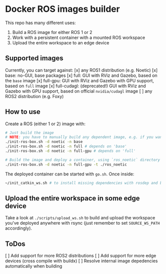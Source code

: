 # Docker ROS images builder

This repo has many different uses:
1. Build a ROS image for either ROS 1 or 2
2. Work with a persistent container with a mounted ROS workspace
3. Upload the entire workspace to an edge device

## Supported images

Currently, you can target against:
[x] any ROS1 distribution (e.g. Noetic)
    [x] base: no-GUI, base packages
    [x] full: GUI with RViz and Gazebo, based on the `base` image
    [x] full-gpu: GUI with RViz and Gazebo with GPU support, based on `full` image
    [x] full-cudagl: (deprecated!) GUI with RViz and Gazebo with GPU support, based on official `nvidia/cudagl` image
[ ] any ROS2 distribution (e.g. Foxy)

## How to use
Create a ROS (either 1 or 2) image with:
```bash
# Just build the image
# NOTE: you have to manually build any dependent image, e.g. if you want full-gpu:
./init-ros-box.sh -d noetic -n base
./init-ros-box.sh -d noetic -n full # depends on 'base'
./init-ros-box.sh -d noetic -n full-gpu # depends on 'full'

# Build the image and deploy a container, using `ros_noetic` directory as your workspace
./init-ros-box.sh -d noetic -n full-gpu -t ./ros_noetic
```

The deployed container can be started with `go.sh`. Once inside:
```bash
~/init_catkin_ws.sh # to install missing dependencies with rosdep and build your workspace
```

## Upload the entire workspace in some edge device

Take a look at `./scripts/upload_ws.sh` to build and upload the workspace you've deployed anywhere with rsync (just remember to set `SOURCE_WS_PATH` accordingly).

## ToDos
[ ] Add support for more ROS2 distributions
[ ] Add support for more edge devices (cross compile with buildx)
[ ] Resolve internal image depedencies automatically when building
